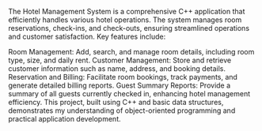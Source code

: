 The Hotel Management System is a comprehensive C++ application that efficiently handles various hotel operations. The system manages room reservations, check-ins, and check-outs, ensuring streamlined operations and customer satisfaction. Key features include:

Room Management: Add, search, and manage room details, including room type, size, and daily rent.
Customer Management: Store and retrieve customer information such as name, address, and booking details.
Reservation and Billing: Facilitate room bookings, track payments, and generate detailed billing reports.
Guest Summary Reports: Provide a summary of all guests currently checked in, enhancing hotel management efficiency.
This project, built using C++ and basic data structures, demonstrates my understanding of object-oriented programming and practical application development.

